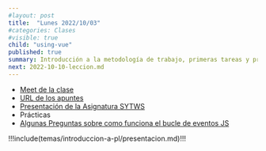 ```yaml
---
#layout: post
title:  "Lunes 2022/10/03"
#categories: Clases
#visible: true
child: "using-vue"
published: true
summary: Introducción a la metodología de trabajo, primeras tareas y prácticas, bibliografía, sistema de evaluación, TFA, etc.
next: 2022-10-10-leccion.md
---
```


* [Meet de la clase](https://meet.google.com/bhv-togn-ynm)
* [URL de los apuntes](https://ull-mii-sytws.github.io/)
* [Presentación de la Asignatura SYTWS](/tema0-presentacion/)
* Prácticas
* [Algunas Preguntas sobre como funciona el bucle de eventos JS]()

!!!include(temas/introduccion-a-pl/presentacion.md)!!!



